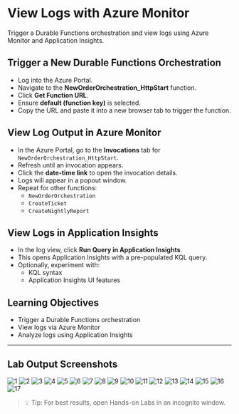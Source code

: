 # View Logs with Azure Monitor

Trigger a Durable Functions orchestration and view logs using Azure Monitor and Application Insights.


## Trigger a New Durable Functions Orchestration

- Log into the Azure Portal.
- Navigate to the **NewOrderOrchestration_HttpStart** function.
- Click **Get Function URL**.
- Ensure **default (function key)** is selected.
- Copy the URL and paste it into a new browser tab to trigger the function.


## View Log Output in Azure Monitor

- In the Azure Portal, go to the **Invocations** tab for `NewOrderOrchestration_HttpStart`.
- Refresh until an invocation appears.
- Click the **date-time link** to open the invocation details.
- Logs will appear in a popout window.
- Repeat for other functions:
   - `NewOrderOrchestration`
   - `CreateTicket`
   - `CreateNightlyReport`


## View Logs in Application Insights

- In the log view, click **Run Query in Application Insights**.
- This opens Application Insights with a pre-populated KQL query.
- Optionally, experiment with:
   - KQL syntax
   - Application Insights UI features


## Learning Objectives

- Trigger a Durable Functions orchestration
- View logs via Azure Monitor
- Analyze logs using Application Insights

---

## Lab Output Screenshots

![1](https://github.com/user-attachments/assets/b36164fe-e2ad-4825-99dc-c961456a2444)
![2](https://github.com/user-attachments/assets/519e6252-ec26-4512-86d3-7b071ca62662)
![3](https://github.com/user-attachments/assets/5d73427f-a998-49bf-a1b3-b9b64409a7c9)
![4](https://github.com/user-attachments/assets/b75c968e-0862-44c7-a3c1-8f0136136b13)
![5](https://github.com/user-attachments/assets/ae99e3ff-bf4c-414b-a957-34e215717af7)
![6](https://github.com/user-attachments/assets/e804c6df-a406-4124-9201-ac7f5c56b2c7)
![7](https://github.com/user-attachments/assets/34f09187-cd34-4b64-a7a7-ef6f1e23bca1)
![8](https://github.com/user-attachments/assets/099a5a22-9a33-4233-a7ef-c782740334ff)
![9](https://github.com/user-attachments/assets/80e1d650-fc51-44c0-8b83-27cda4ed3f04)
![10](https://github.com/user-attachments/assets/834b8d25-1896-4b1f-866b-14a65ad097b7)
![11](https://github.com/user-attachments/assets/9457b252-54f3-4862-ae5b-2bff84884d21)
![12](https://github.com/user-attachments/assets/abffb6bb-969d-4fc5-b961-57569108fd8b)
![13](https://github.com/user-attachments/assets/c67a7fed-d1cc-43ab-abfd-8714504e1fe2)
![14](https://github.com/user-attachments/assets/2384bc03-e29c-42bf-9216-1c1ed2711c76)
![15](https://github.com/user-attachments/assets/a188bc68-5434-415a-96cf-267793b870a1)
![16](https://github.com/user-attachments/assets/131960bc-0868-4cc0-8641-325be041a150)
![17](https://github.com/user-attachments/assets/56966249-e3a6-475b-8ec2-dd6cc2741f05)

> 💡 Tip: For best results, open Hands-on Labs in an incognito window.

